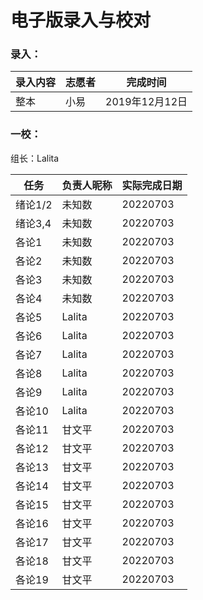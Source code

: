 # 电子版录入与校对

### 录入：

| 录入内容 | 志愿者 | 完成时间       |
| -------- | ------ | -------------- |
| 整本     | 小易   | 2019年12月12日 |

### 一校：

组长：Lalita

| 任务    | 负责人昵称 | 实际完成日期 |
| ------- | ---------- | ------------ |
| 绪论1/2 | 未知数     | 20220703     |
| 绪论3,4 | 未知数     | 20220703     |
| 各论1   | 未知数     | 20220703     |
| 各论2   | 未知数     | 20220703     |
| 各论3   | 未知数     | 20220703     |
| 各论4   | 未知数     | 20220703     |
| 各论5   | Lalita     | 20220703     |
| 各论6   | Lalita     | 20220703     |
| 各论7   | Lalita     | 20220703     |
| 各论8   | Lalita     | 20220703     |
| 各论9   | Lalita     | 20220703     |
| 各论10  | Lalita     | 20220703     |
| 各论11  | 甘文平     | 20220703     |
| 各论12  | 甘文平     | 20220703     |
| 各论13  | 甘文平     | 20220703     |
| 各论14  | 甘文平     | 20220703     |
| 各论15  | 甘文平     | 20220703     |
| 各论16  | 甘文平     | 20220703     |
| 各论17  | 甘文平     | 20220703     |
| 各论18  | 甘文平     | 20220703     |
| 各论19  | 甘文平     | 20220703     |